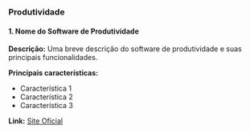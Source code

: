 ### Produtividade

#### 1. Nome do Software de Produtividade
**Descrição:** Uma breve descrição do software de produtividade e suas principais funcionalidades.

**Principais características:**
- Característica 1
- Característica 2
- Característica 3

**Link:** [Site Oficial](#)
